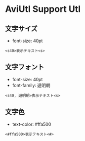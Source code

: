 # AviUtl Support Utl

## 文字サイズ

- font-size: 40pt

```
<s40>表示テキスト<s>
```

## 文字フォント

- font-size: 40pt
- font-family: 遊明朝

```
<s40, 遊明朝>表示テキスト<s>
```

## 文字色

- text-color: #ffa500

```
<#ffa500>表示テキスト<#>
```

